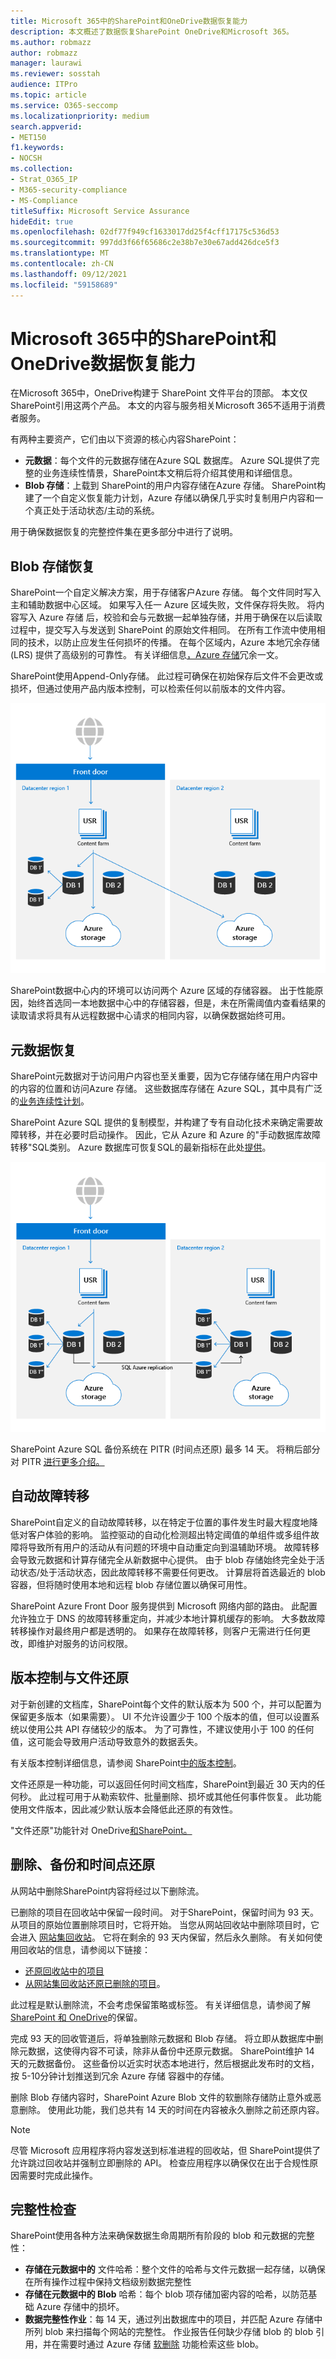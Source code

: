 ```yaml
---
title: Microsoft 365中的SharePoint和OneDrive数据恢复能力
description: 本文概述了数据恢复SharePoint OneDrive和Microsoft 365。
ms.author: robmazz
author: robmazz
manager: laurawi
ms.reviewer: sosstah
audience: ITPro
ms.topic: article
ms.service: O365-seccomp
ms.localizationpriority: medium
search.appverid:
- MET150
f1.keywords:
- NOCSH
ms.collection:
- Strat_O365_IP
- M365-security-compliance
- MS-Compliance
titleSuffix: Microsoft Service Assurance
hideEdit: true
ms.openlocfilehash: 02df77f949cf1633017dd25f4cff17175c536d53
ms.sourcegitcommit: 997dd3f66f65686c2e38b7e30e67add426dce5f3
ms.translationtype: MT
ms.contentlocale: zh-CN
ms.lasthandoff: 09/12/2021
ms.locfileid: "59158689"
---
```

# <a name="sharepoint-and-onedrive-data-resiliency-in-microsoft-365"></a>Microsoft 365中的SharePoint和OneDrive数据恢复能力

在Microsoft 365中，OneDrive构建于 SharePoint 文件平台的顶部。 本文仅SharePoint引用这两个产品。 本文的内容与服务相关Microsoft 365不适用于消费者服务。

有两种主要资产，它们由以下资源的核心内容SharePoint：

- **元数据**：每个文件的元数据存储在Azure SQL 数据库。 Azure SQL提供了完整的业务连续性情景，SharePoint本文稍后将介绍其使用和详细信息。
- **Blob 存储**：上载到 SharePoint的用户内容存储在Azure 存储。 SharePoint构建了一个自定义恢复能力计划，Azure 存储以确保几乎实时复制用户内容和一个真正处于活动状态/主动的系统。

用于确保数据恢复的完整控件集在更多部分中进行了说明。

## <a name="blob-storage-resilience"></a>Blob 存储恢复

SharePoint一个自定义解决方案，用于存储客户Azure 存储。 每个文件同时写入主和辅助数据中心区域。 如果写入任一 Azure 区域失败，文件保存将失败。 将内容写入 Azure 存储 后，校验和会与元数据一起单独存储，并用于确保在以后读取过程中，提交写入与发送到 SharePoint 的原始文件相同。 在所有工作流中使用相同的技术，以防止应发生任何损坏的传播。 在每个区域内，Azure 本地冗余存储 (LRS) 提供了高级别的可靠性。 有关详细信息[，Azure 存储](/azure/storage/common/storage-redundancy-lrs)冗余一文。

SharePoint使用Append-Only存储。 此过程可确保在初始保存后文件不会更改或损坏，但通过使用产品内版本控制，可以检索任何以前版本的文件内容。

![Blob 存储恢复能力。](../media/assurance-blob-storage-resiliency-diagram.png)

SharePoint数据中心内的环境可以访问两个 Azure 区域的存储容器。 出于性能原因，始终首选同一本地数据中心中的存储容器，但是，未在所需阈值内查看结果的读取请求将具有从远程数据中心请求的相同内容，以确保数据始终可用。

## <a name="metadata-resilience"></a>元数据恢复

SharePoint元数据对于访问用户内容也至关重要，因为它存储存储在用户内容中的内容的位置和访问Azure 存储。 这些数据库存储在 Azure SQL，其中具有广泛的[业务连续性计划](/azure/sql-database/sql-database-business-continuity)。

SharePoint Azure SQL 提供的复制模型，并构建了专有自动化技术来确定需要故障转移，并在必要时启动操作。 因此，它从 Azure 和 Azure 的"手动数据库故障转移"SQL类别。 Azure 数据库可恢复SQL的最新指标在此处[提供](/azure/azure-sql/database/business-continuity-high-availability-disaster-recover-hadr-overview#recover-a-database-to-the-existing-server)。

![元数据恢复。](../media/assurance-metadata-resiliency-diagram.png)

SharePoint Azure SQL 备份系统在 PITR (时间点还原) 最多 14 天。 将稍后部分对 PITR [进行更多介绍。](#deletion-backup-and-point-in-time-restore)

## <a name="automated-failover"></a>自动故障转移

SharePoint自定义的自动故障转移，以在特定于位置的事件发生时最大程度地降低对客户体验的影响。 监控驱动的自动化检测超出特定阈值的单组件或多组件故障将导致所有用户的活动从有问题的环境中自动重定向到温辅助环境。 故障转移会导致元数据和计算存储完全从新数据中心提供。 由于 blob 存储始终完全处于活动状态/处于活动状态，因此故障转移不需要任何更改。 计算层将首选最近的 blob 容器，但将随时使用本地和远程 blob 存储位置以确保可用性。

SharePoint Azure Front Door 服务提供到 Microsoft 网络内部的路由。 此配置允许独立于 DNS 的故障转移重定向，并减少本地计算机缓存的影响。 大多数故障转移操作对最终用户都是透明的。 如果存在故障转移，则客户无需进行任何更改，即维护对服务的访问权限。

## <a name="versioning-and-files-restore"></a>版本控制与文件还原

对于新创建的文档库，SharePoint每个文件的默认版本为 500 个，并可以配置为保留更多版本（如果需要）。 UI 不允许设置少于 100 个版本的值，但可以设置系统以使用公共 API 存储较少的版本。 为了可靠性，不建议使用小于 100 的任何值，这可能会导致用户活动导致意外的数据丢失。

有关版本控制详细信息，请参阅 SharePoint[中的版本控制](/microsoft-365/community/versioning-basics-best-practices)。

文件还原是一种功能，可以返回任何时间文档库，SharePoint到最近 30 天内的任何秒。 此过程可用于从勒索软件、批量删除、损坏或其他任何事件恢复。 此功能使用文件版本，因此减少默认版本会降低此还原的有效性。

"文件还原"功能针对 OneDrive[和](https://support.office.com/article/restore-your-onedrive-fa231298-759d-41cf-bcd0-25ac53eb8a15)[SharePoint。](https://support.office.com/article/Restore-a-document-library-317791c3-8bd0-4dfd-8254-3ca90883d39a)

## <a name="deletion-backup-and-point-in-time-restore"></a>删除、备份和时间点还原

从网站中删除SharePoint内容将经过以下删除流。

已删除的项目在回收站中保留一段时间。 对于SharePoint，保留时间为 93 天。 从项目的原始位置删除项目时，它将开始。 当您从网站回收站中删除项目时，它会进入 [网站集回收站](https://support.office.com/article/restore-deleted-items-from-the-site-collection-recycle-bin-5fa924ee-16d7-487b-9a0a-021b9062d14b)。 它将在剩余的 93 天内保留，然后永久删除。 有关如何使用回收站的信息，请参阅以下链接：

- [还原回收站中的项目](https://support.office.com/article/Restore-items-in-the-Recycle-Bin-of-a-SharePoint-site-6df466b6-55f2-4898-8d6e-c0dff851a0be)
- [从网站集回收站还原已删除的项目](https://support.office.com/article/Restore-deleted-items-from-the-site-collection-recycle-bin-5fa924ee-16d7-487b-9a0a-021b9062d14b)。

此过程是默认删除流，不会考虑保留策略或标签。 有关详细信息，请参阅了解[SharePoint 和 OneDrive](/microsoft-365/compliance/retention-policies-sharepoint)的保留。

完成 93 天的回收管道后，将单独删除元数据和 Blob 存储。 将立即从数据库中删除元数据，这使得内容不可读，除非从备份中还原元数据。 SharePoint维护 14 天的元数据备份。 这些备份以近实时状态本地进行，然后根据此发布时的文档，按 5-10[](/azure/sql-database/sql-database-automated-backups)分钟计划推送到冗余 Azure 存储 容器中的存储。

删除 Blob 存储内容时，SharePoint Azure Blob 文件的软删除存储防止意外或恶意删除。 使用此功能，我们总共有 14 天的时间在内容被永久删除之前还原内容。

>[!Note]
>尽管 Microsoft 应用程序将内容发送到标准进程的回收站，但 SharePoint提供了允许跳过回收站并强制立即删除的 API。 检查应用程序以确保仅在出于合规性原因需要时完成此操作。

## <a name="integrity-checks"></a>完整性检查

SharePoint使用各种方法来确保数据生命周期所有阶段的 blob 和元数据的完整性：

- **存储在元数据中的** 文件哈希：整个文件的哈希与文件元数据一起存储，以确保在所有操作过程中保持文档级别数据完整性
- **存储在元数据中的 Blob** 哈希：每个 blob 项存储加密内容的哈希，以防范基础 Azure 存储中的损坏。
- **数据完整性作业**：每 14 天，通过列出数据库中的项目，并匹配 Azure 存储中所列 blob 来扫描每个网站的完整性。 作业报告任何缺少存储 blob 的 blob 引用，并在需要时通过 Azure 存储 [软删除](/azure/storage/blobs/soft-delete-blob-overview) 功能检索这些 blob。
